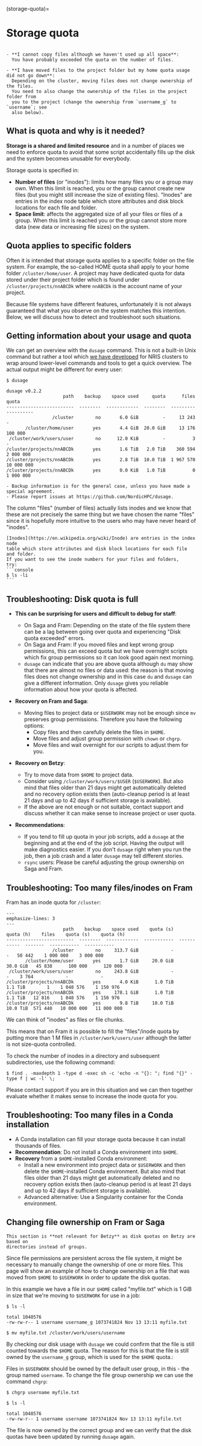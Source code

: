 (storage-quota)=

# Storage quota

```{contents} Table of Contents

```

```{admonition} Frequently asked questions
- **I cannot copy files although we haven't used up all space**:
  You have probably exceeded the quota on the number of files.

- **I have moved files to the project folder but my home quota usage did not go down**:
  Depending on the cluster, moving files does not change ownership of the files.
  You need to also change the ownership of the files in the project folder from
  you to the project (change the ownership from `username_g` to `username`; see
  also below).
```

## What is quota and why is it needed?

**Storage is a shared and limited resource** and in a number of places we need to
enforce quota to avoid that some script accidentally fills up the disk and the
system becomes unusable for everybody.

Storage quota is specified in:

- **Number of files** (or "inodes"): limits how many files you or a group may own.
  When this limit is reached, you or the group cannot create new files (but you
  might still increase the size of existing files). "Inodes" are entries
  in the index node table which store attributes and disk block locations
  for each file and folder.
- **Space limit**: affects the aggregated
  size of all your files or files of a group. When this limit is reached you
  or the group cannot store more data (new data or increasing file sizes) on
  the system.

## Quota applies to specific folders

Often it is intended that storage quota applies to a specific folder on the
file system. For example, the so-called HOME quota shall apply to your home
folder `/cluster/home/user`. A project may have dedicated quota for data
stored under their project folder which is found under
`/cluster/projects/nnABCDk` where `nnABCDk` is the account name of your
project.

Because file systems have different
features, unfortunately it is not always guaranteed that what you observe on
the system matches this intention. Below, we will discuss how to detect and
troubleshoot such situations.

## Getting information about your usage and quota

We can get an overview with the `dusage` command. This is not a built-in
Unix command but rather a tool which [we have
developed](https://github.com/NordicHPC/dusage) for NRIS clusters to wrap
around lower-level commands and tools to get a quick overview. The actual
output might be different for every user:

```console
$ dusage

dusage v0.2.2
                     path    backup    space used     quota      files       quota
-------------------------  --------  ------------  --------  ---------  ----------
                 /cluster        no       6.0 GiB         -     13 243           -
       /cluster/home/user       yes       4.4 GiB  20.0 GiB     13 176     100 000
 /cluster/work/users/user        no      12.0 KiB         -          3           -
/cluster/projects/nnABCDk       yes       1.6 TiB   2.0 TiB    360 594   2 000 000
/cluster/projects/nnABCDk       yes       2.8 TiB  10.0 TiB  1 967 570  10 000 000
/cluster/projects/nnABCDk       yes       0.0 KiB   1.0 TiB          0   1 000 000

- Backup information is for the general case, unless you have made a special agreement.
- Please report issues at https://github.com/NordicHPC/dusage.
```

The column "files" (number of files) actually lists inodes and we know that
these are not precisely the same thing but we have chosen the name "files"
since it is hopefully more intuitive to the users who may have never heard of
"inodes".

````{admonition} What are inodes?
[Inodes](https://en.wikipedia.org/wiki/Inode) are entries in the index node
table which store attributes and disk block locations for each file and folder.
If you want to see the inode numbers for your files and folders,
try:
```console
$ ls -li
```
````

## Troubleshooting: Disk quota is full

- **This can be surprising for users and difficult to debug for staff**:

  - On Saga and Fram: Depending on the state of the file system there can be a
    lag between going over quota and experiencing "Disk quota exceeded" errors.
  - On Saga and Fram: If you moved files and kept wrong group permissions, this
    can exceed quota but we have overnight scripts which fix group permissions
    so it can look good again next morning.
  - `dusage` can indicate that you are above quota although `du` may show that
    there are almost no files or data used: the reason is that moving files
    does not change ownership and in this case `du` and `dusage` can give a different
    information. Only `dusage` gives you reliable information about how your
    quota is affected.

- **Recovery on Fram and Saga**:

  - Moving files to project data or `$USERWORK` may not be enough since `mv`
    preserves group permissions. Therefore you have the following options:
    - Copy files and then carefully delete the files in `$HOME`.
    - Move files and adjust group permission with `chown` or `chgrp`.
    - Move files and wait overnight for our scripts to adjust them for you.

- **Recovery on Betzy**:

  - Try to move data from `$HOME` to project data.
  - Consider using `/cluster/work/users/$USER` (`$USERWORK`). But also mind
    that files older than 21 days might get automatically deleted and
    no recovery option exists then (auto-cleanup period is at least 21 days and
    up to 42 days if sufficient storage is available).
  - If the above are not enough or not suitable, contact support and discuss
    whether it can make sense to increase project or user quota.

- **Recommendations**:
  - If you tend to fill up quota in your job scripts, add a `dusage` at the
    beginning and at the end of the job script. Having the output will make
    diagnostics easier. If you don't `dusage` right when you run the job, then
    a job crash and a later `dusage` may tell different stories.
  - `rsync` users: Please be careful adjusting the group ownership on Saga and
    Fram.

## Troubleshooting: Too many files/inodes on Fram

Fram has an inode quota for `/cluster`:

```{code-block}
---
emphasize-lines: 3
---
                     path    backup    space used    quota (s)    quota (h)    files    quota (s)    quota (h)
-------------------------  --------  ------------  -----------  -----------  -------  -----------  -----------
                 /cluster        no     313.7 GiB            -            -   50 442    1 000 000    3 000 000
       /cluster/home/user       yes       1.7 GiB     20.0 GiB     30.0 GiB   45 838      100 000      120 000
 /cluster/work/users/user        no     243.8 GiB            -            -    3 764            -            -
/cluster/projects/nnABCDk       yes       4.0 KiB      1.0 TiB      1.1 TiB        1    1 048 576    1 150 976
/cluster/projects/nnABCDk       yes     178.1 GiB      1.0 TiB      1.1 TiB   12 816    1 048 576    1 150 976
/cluster/projects/nnABCDk       yes       9.8 TiB     10.0 TiB     10.0 TiB  571 440   10 000 000   11 000 000
```

We can think of "inodes" as files or file chunks.

This means that on Fram it is possible to fill the "files"/inode quota by
putting more than 1 M files in `/cluster/work/users/user` although the latter
is not size-quota controlled.

To check the number of inodes in a directory and subsequent subdirectories, use the following command:

```console
$ find . -maxdepth 1 -type d -exec sh -c 'echo -n "{}: "; find "{}" -type f | wc -l' \;
```

Please contact support if you are in this situation and we can then together evaluate
whether it makes sense to increase the inode quota for you.

## Troubleshooting: Too many files in a Conda installation

- A Conda installation can fill your storage quota because it can install
  thousands of files.
- **Recommendation**: Do not install a Conda environment into `$HOME`.
- **Recovery** from a `$HOME`-installed Conda environment:
  - Install a new environment into project data or `$USERWORK` and then delete
    the `$HOME`-installed Conda environment.
    But also mind
    that files older than 21 days might get automatically deleted and
    no recovery option exists then (auto-cleanup period is at least 21 days and
    up to 42 days if sufficient storage is available).
  - Advanced alternative: Use a Singularity container for the Conda environment.

## Changing file ownership on Fram or Saga

```{note}
This section is **not relevant for Betzy** as disk quotas on Betzy are based on
directories instead of groups.
```

Since file permissions are persistent across the file system, it might be
necessary to manually change the ownership of one or more files. This page
will show an example of how to change ownership on a file that was moved from
`$HOME` to `$USERWORK` in order to update the disk quotas.

In this example we have a file in our `$HOME` called "myfile.txt" which is 1
GiB in size that we're moving to `$USERWORK` for use in a job:

```console
$ ls -l

total 1048576
-rw-rw-r-- 1 username username_g 1073741824 Nov 13 13:11 myfile.txt
```

```console
$ mv myfile.txt /cluster/work/users/username
```

By checking our disk usage with `dusage` we could confirm that the file is still
counted towards the `$HOME` quota. The reason for this is that the file is
still owned by the `username_g` group, which is used for the `$HOME` quota.:

Files in `$USERWORK` should be owned by the default user group, in this - the
group named `username`. To change the file group ownership we can use the
command `chgrp`:

```console
$ chgrp username myfile.txt
```

```console
$ ls -l

total 1048576
-rw-rw-r-- 1 username username 1073741824 Nov 13 13:11 myfile.txt
```

The file is now owned by the correct group and we can verify that the disk
quotas have been updated by running `dusage` again.
